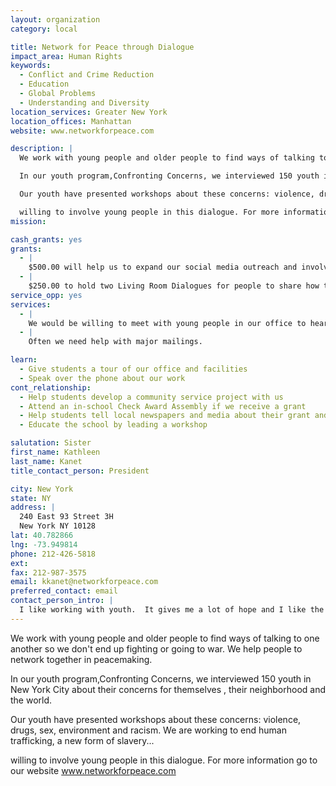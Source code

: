 ```yaml
---
layout: organization
category: local

title: Network for Peace through Dialogue
impact_area: Human Rights
keywords: 
  - Conflict and Crime Reduction
  - Education
  - Global Problems
  - Understanding and Diversity
location_services: Greater New York
location_offices: Manhattan
website: www.networkforpeace.com

description: |
  We work with young people and older people to find ways of talking to one another so we don't end up fighting or going to war. We help people to network together in peacemaking.

  In our youth program,Confronting Concerns, we interviewed 150 youth in New York City about their concerns for themselves , their neighborhood and the world.

  Our youth have presented workshops about these concerns: violence, drugs, sex, environment and racism. We are working to end human trafficking, a new form of slavery...

  willing to involve young people in this dialogue. For more information go to our website www.networkforpeace.com
mission: 

cash_grants: yes
grants: 
  - |
    $500.00 will help us to expand our social media outreach and involve more young people in making peace.
  - |
    $250.00 to hold two Living Room Dialogues for people to share how they got involved in peace building.
service_opp: yes
services: 
  - |
    We would be willing to meet with young people in our office to hear their concerns and to share ours.
  - |
    Often we need help with major mailings.

learn: 
  - Give students a tour of our office and facilities
  - Speak over the phone about our work
cont_relationship: 
  - Help students develop a community service project with us
  - Attend an in-school Check Award Assembly if we receive a grant
  - Help students tell local newspapers and media about their grant and/or project with us
  - Educate the school by leading a workshop

salutation: Sister
first_name: Kathleen
last_name: Kanet
title_contact_person: President

city: New York
state: NY
address: |
  240 East 93 Street 3H  
  New York NY 10128
lat: 40.782866
lng: -73.949814
phone: 212-426-5818
ext: 
fax: 212-987-3575
email: kkanet@networkforpeace.com
preferred_contact: email
contact_person_intro: |
  I like working with youth.  It gives me a lot of hope and I like the freshness and new ideas that young people have and that they don't mind asking why?  I certainly am happy to see young people working to make a better society. You can go to our website if you want to learn more! www.networkforpeace.com
---
```

We work with young people and older people to find ways of talking to one another so we don't end up fighting or going to war. We help people to network together in peacemaking.

In our youth program,Confronting Concerns, we interviewed 150 youth in New York City about their concerns for themselves , their neighborhood and the world.

Our youth have presented workshops about these concerns: violence, drugs, sex, environment and racism. We are working to end human trafficking, a new form of slavery...

willing to involve young people in this dialogue. For more information go to our website www.networkforpeace.com